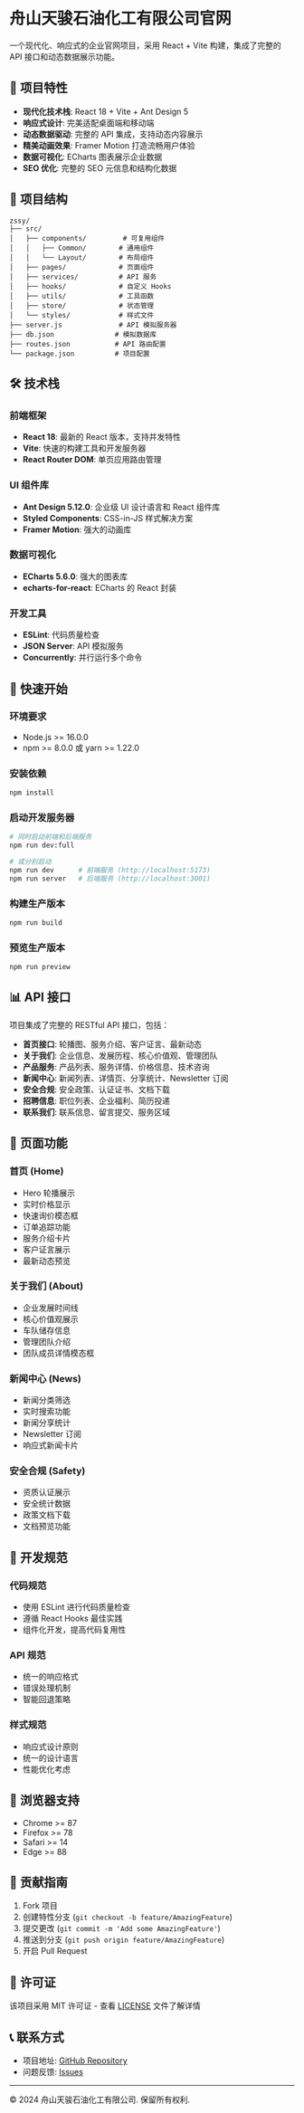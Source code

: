 # 舟山天骏石油化工有限公司官网

一个现代化、响应式的企业官网项目，采用 React + Vite 构建，集成了完整的 API 接口和动态数据展示功能。

## 🚀 项目特性

- **现代化技术栈**: React 18 + Vite + Ant Design 5
- **响应式设计**: 完美适配桌面端和移动端
- **动态数据驱动**: 完整的 API 集成，支持动态内容展示
- **精美动画效果**: Framer Motion 打造流畅用户体验
- **数据可视化**: ECharts 图表展示企业数据
- **SEO 优化**: 完整的 SEO 元信息和结构化数据

## 📁 项目结构

```
zssy/
├── src/
│   ├── components/         # 可复用组件
│   │   ├── Common/        # 通用组件
│   │   └── Layout/        # 布局组件
│   ├── pages/             # 页面组件
│   ├── services/          # API 服务
│   ├── hooks/             # 自定义 Hooks
│   ├── utils/             # 工具函数
│   ├── store/             # 状态管理
│   └── styles/            # 样式文件
├── server.js              # API 模拟服务器
├── db.json               # 模拟数据库
├── routes.json           # API 路由配置
└── package.json          # 项目配置
```

## 🛠️ 技术栈

### 前端框架
- **React 18**: 最新的 React 版本，支持并发特性
- **Vite**: 快速的构建工具和开发服务器
- **React Router DOM**: 单页应用路由管理

### UI 组件库
- **Ant Design 5.12.0**: 企业级 UI 设计语言和 React 组件库
- **Styled Components**: CSS-in-JS 样式解决方案
- **Framer Motion**: 强大的动画库

### 数据可视化
- **ECharts 5.6.0**: 强大的图表库
- **echarts-for-react**: ECharts 的 React 封装

### 开发工具
- **ESLint**: 代码质量检查
- **JSON Server**: API 模拟服务
- **Concurrently**: 并行运行多个命令

## 🚀 快速开始

### 环境要求

- Node.js >= 16.0.0
- npm >= 8.0.0 或 yarn >= 1.22.0

### 安装依赖

```bash
npm install
```

### 启动开发服务器

```bash
# 同时启动前端和后端服务
npm run dev:full

# 或分别启动
npm run dev      # 前端服务 (http://localhost:5173)
npm run server   # 后端服务 (http://localhost:3001)
```

### 构建生产版本

```bash
npm run build
```

### 预览生产版本

```bash
npm run preview
```

## 📊 API 接口

项目集成了完整的 RESTful API 接口，包括：

- **首页接口**: 轮播图、服务介绍、客户证言、最新动态
- **关于我们**: 企业信息、发展历程、核心价值观、管理团队
- **产品服务**: 产品列表、服务详情、价格信息、技术咨询
- **新闻中心**: 新闻列表、详情页、分享统计、Newsletter 订阅
- **安全合规**: 安全政策、认证证书、文档下载
- **招聘信息**: 职位列表、企业福利、简历投递
- **联系我们**: 联系信息、留言提交、服务区域

## 🎨 页面功能

### 首页 (Home)
- Hero 轮播展示
- 实时价格显示
- 快速询价模态框
- 订单追踪功能
- 服务介绍卡片
- 客户证言展示
- 最新动态预览

### 关于我们 (About)
- 企业发展时间线
- 核心价值观展示
- 车队储存信息
- 管理团队介绍
- 团队成员详情模态框

### 新闻中心 (News)
- 新闻分类筛选
- 实时搜索功能
- 新闻分享统计
- Newsletter 订阅
- 响应式新闻卡片

### 安全合规 (Safety)
- 资质认证展示
- 安全统计数据
- 政策文档下载
- 文档预览功能

## 🔧 开发规范

### 代码规范
- 使用 ESLint 进行代码质量检查
- 遵循 React Hooks 最佳实践
- 组件化开发，提高代码复用性

### API 规范
- 统一的响应格式
- 错误处理机制
- 智能回退策略

### 样式规范
- 响应式设计原则
- 统一的设计语言
- 性能优化考虑

## 📱 浏览器支持

- Chrome >= 87
- Firefox >= 78
- Safari >= 14
- Edge >= 88

## 🤝 贡献指南

1. Fork 项目
2. 创建特性分支 (`git checkout -b feature/AmazingFeature`)
3. 提交更改 (`git commit -m 'Add some AmazingFeature'`)
4. 推送到分支 (`git push origin feature/AmazingFeature`)
5. 开启 Pull Request

## 📄 许可证

该项目采用 MIT 许可证 - 查看 [LICENSE](LICENSE) 文件了解详情

## 📞 联系方式

- 项目地址: [GitHub Repository](https://github.com/yourusername/zssy)
- 问题反馈: [Issues](https://github.com/yourusername/zssy/issues)

---

© 2024 舟山天骏石油化工有限公司. 保留所有权利.